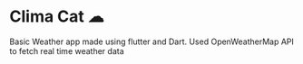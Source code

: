 

# Clima Cat ☁

Basic Weather app made using flutter and Dart. Used OpenWeatherMap API to fetch real time weather data
